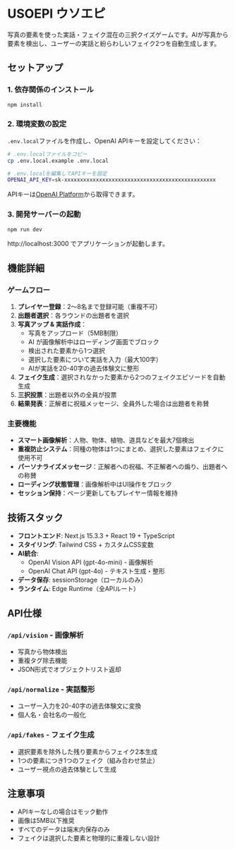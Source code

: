 # USOEPI ウソエピ

写真の要素を使った実話・フェイク混在の三択クイズゲームです。AIが写真から要素を検出し、ユーザーの実話と紛らわしいフェイク2つを自動生成します。

## セットアップ

### 1. 依存関係のインストール

```bash
npm install
```

### 2. 環境変数の設定

`.env.local`ファイルを作成し、OpenAI APIキーを設定してください：

```bash
# .env.localファイルをコピー
cp .env.local.example .env.local

# .env.localを編集してAPIキーを設定
OPENAI_API_KEY=sk-xxxxxxxxxxxxxxxxxxxxxxxxxxxxxxxxxxxxxxxxxxxxxxxx
```

APIキーは[OpenAI Platform](https://platform.openai.com/api-keys)から取得できます。

### 3. 開発サーバーの起動

```bash
npm run dev
```

http://localhost:3000 でアプリケーションが起動します。

## 機能詳細

### ゲームフロー
1. **プレイヤー登録**：2〜8名まで登録可能（重複不可）
2. **出題者選択**：各ラウンドの出題者を選択
3. **写真アップ & 実話作成**：
   - 写真をアップロード（5MB制限）
   - AI が画像解析中はローディング画面でブロック
   - 検出された要素から1つ選択
   - 選択した要素について実話を入力（最大100字）
   - AIが実話を20-40字の過去体験文に整形
4. **フェイク生成**：選択されなかった要素から2つのフェイクエピソードを自動生成
5. **三択投票**：出題者以外の全員が投票
6. **結果発表**：正解者に祝福メッセージ、全員外した場合は出題者を称賛

### 主要機能
- **スマート画像解析**：人物、物体、植物、道具などを最大7個検出
- **重複防止システム**：同種の物体は1つにまとめ、選択した要素はフェイクに使用不可
- **パーソナライズメッセージ**：正解者への祝福、不正解者への煽り、出題者への称賛
- **ローディング状態管理**：画像解析中はUI操作をブロック
- **セッション保持**：ページ更新してもプレイヤー情報を維持

## 技術スタック

- **フロントエンド**: Next.js 15.3.3 + React 19 + TypeScript
- **スタイリング**: Tailwind CSS + カスタムCSS変数
- **AI統合**: 
  - OpenAI Vision API (gpt-4o-mini) - 画像解析
  - OpenAI Chat API (gpt-4o) - テキスト生成・整形
- **データ保存**: sessionStorage（ローカルのみ）
- **ランタイム**: Edge Runtime（全APIルート）

## API仕様

### `/api/vision` - 画像解析
- 写真から物体検出
- 重複タグ除去機能
- JSON形式でオブジェクトリスト返却

### `/api/normalize` - 実話整形  
- ユーザー入力を20-40字の過去体験文に変換
- 個人名・会社名の一般化

### `/api/fakes` - フェイク生成
- 選択要素を除外した残り要素からフェイク2本生成
- 1つの要素につき1つのフェイク（組み合わせ禁止）
- ユーザー視点の過去体験として生成

## 注意事項

- APIキーなしの場合はモック動作
- 画像は5MB以下推奨
- すべてのデータは端末内保存のみ
- フェイクは選択した要素と物理的に重複しない設計